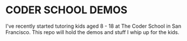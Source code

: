 # CODER SCHOOL DEMOS

I've recently started tutoring kids aged 8 - 18 at The Coder School in San Francisco. This repo will
hold the demos and stuff I whip up for the kids.